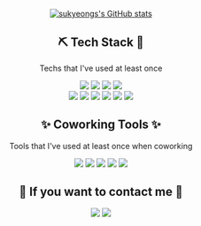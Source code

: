 <div align="center">
  
  [![sukyeongs's GitHub stats](https://github-readme-stats.vercel.app/api?username=sukyeongs&count_private=true&show_icons=true&theme=dracula)](https://github.com/sukyeongs/github-readme-stats)

  
  ## ⛏ Tech Stack 🔧

  Techs that I've used at least once

  <img src="https://img.shields.io/badge/Python-3766AB?style=flat-square&logo=Python&logoColor=white"/></a>
  <img src="https://img.shields.io/badge/C-A8B9CC?style=flat-square&logo=C&logoColor=white"/></a>
  <img src="https://img.shields.io/badge/Java-007396?style=flat-square&logo=Java&logoColor=white"/></a>
  <img src="https://img.shields.io/badge/HTML-E34F26?style=flat-square&logo=HTML5&logoColor=white"/></a>  
  <img src="https://img.shields.io/badge/SpringBoot-6DB33F?style=flat-square&logo=SpringBoot&logoColor=white"/></a> 
  <img src="https://img.shields.io/badge/Django-092E20?style=flat-square&logo=Django&logoColor=white"/></a> 
  <img src="https://img.shields.io/badge/Docker-2496ED?style=flat-square&logo=Docker&logoColor=white"/></a>
  <img src="https://img.shields.io/badge/AWS-232F3E?style=flat-square&logo=Amazon AWS&logoColor=white"/></a>
  <img src="https://img.shields.io/badge/MySQL-4479A1?style=flat-square&logo=MySQL&logoColor=white"/></a>
  <img src="https://img.shields.io/badge/Android-3DDC84?style=flat-square&logo=Android&logoColor=white"/></a> 
    
  
  ## ✨ Coworking Tools ✨

  Tools that I've used at least once when coworking
  
  <img src="https://img.shields.io/badge/GitHub-181717?style=flat-square&logo=GitHub&logoColor=white"/></a>
  <img src="https://img.shields.io/badge/Notion-000000?style=flat-square&logo=Notion&logoColor=white"/></a>
  <img src="https://img.shields.io/badge/Figma-F24E1E?style=flat-square&logo=Figma&logoColor=white"/></a>
  <img src="https://img.shields.io/badge/Slack-4A154B?style=flat-square&logo=Slack&logoColor=white"/></a>
  <img src="https://img.shields.io/badge/GitBook-3884FF?style=flat-square&logo=GitBook&logoColor=white"/></a>
    
  
  
  ## 🐶 If you want to contact me 🐶
  
  <a href="mailto:tjtnrud@gmail.com" target="_blank"><img src="https://img.shields.io/badge/Gmail-EA4335?style=flat-square&logo=Gmail&logoColor=white"/></a>
  <a href="https://github.com/sukyeongs" target="_blank"><img src="https://img.shields.io/badge/GitHub-181717?style=flat-square&logo=GitHub&logoColor=white"/></a>
</div>
